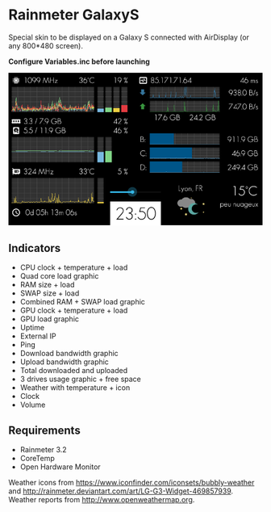 # Rainmeter GalaxyS

Special skin to be displayed on a Galaxy S connected with AirDisplay (or any 800*480 screen).

**Configure Variables.inc before launching**

![screenshot](Screenshot.png)

## Indicators

 * CPU clock + temperature + load
 * Quad core load graphic
 * RAM size + load
 * SWAP size + load
 * Combined RAM + SWAP load graphic
 * GPU clock + temperature + load
 * GPU load graphic
 * Uptime
 * External IP
 * Ping
 * Download bandwidth graphic
 * Upload bandwidth graphic
 * Total downloaded and uploaded
 * 3 drives usage graphic + free space
 * Weather with temperature + icon
 * Clock
 * Volume
 
## Requirements

 * Rainmeter 3.2
 * CoreTemp
 * Open Hardware Monitor
 

Weather icons from https://www.iconfinder.com/iconsets/bubbly-weather and http://rainmeter.deviantart.com/art/LG-G3-Widget-469857939.  
Weather reports from http://www.openweathermap.org.